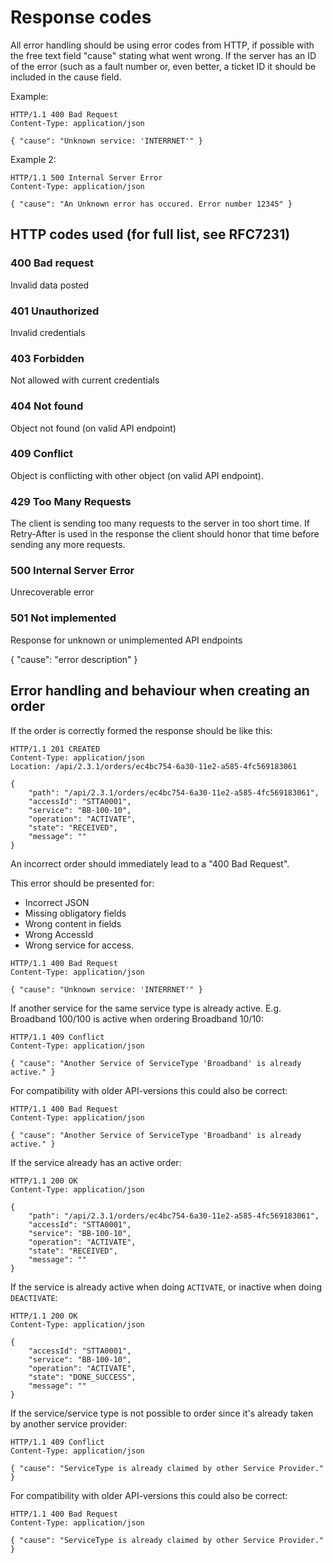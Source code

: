 #  Response codes

All error handling should be using error codes from HTTP, if possible with the free text field "cause" stating what went wrong. If the server has an ID of the error (such as a fault number or, even better, a ticket ID it should be included in the cause field.

Example:
```http
HTTP/1.1 400 Bad Request
Content-Type: application/json

{ "cause": "Unknown service: 'INTERRNET'" }
```
Example 2:
```http
HTTP/1.1 500 Internal Server Error
Content-Type: application/json

{ "cause": "An Unknown error has occured. Error number 12345" }
```
## HTTP codes used (for full list, see RFC7231)

### 400 Bad request
Invalid data posted

### 401 Unauthorized
Invalid credentials

### 403 Forbidden
Not allowed with current credentials

### 404 Not found
Object not found (on valid API endpoint)

### 409 Conflict
Object is conflicting with other object (on valid API endpoint). 

### 429 Too Many Requests
The client is sending too many requests to the server in too short time. If Retry-After is used in the response the client should honor that time before sending any more requests. 

### 500 Internal Server Error
Unrecoverable error

### 501 Not implemented

Response for unknown or unimplemented API endpoints


{ "cause": "error description" }

## Error handling and behaviour when creating an order

If the order is correctly formed the response should be like this:

```http
HTTP/1.1 201 CREATED
Content-Type: application/json
Location: /api/2.3.1/orders/ec4bc754-6a30-11e2-a585-4fc569183061

{
    "path": "/api/2.3.1/orders/ec4bc754-6a30-11e2-a585-4fc569183061",
    "accessId": "STTA0001",
    "service": "BB-100-10",
    "operation": "ACTIVATE",
    "state": "RECEIVED",
    "message": ""
}
```

An incorrect order should immediately lead to a "400 Bad Request".

This error should be presented for:
* Incorrect JSON
* Missing obligatory fields
* Wrong content in fields
* Wrong AccessId
* Wrong service for access.

```http
HTTP/1.1 400 Bad Request
Content-Type: application/json

{ "cause": "Unknown service: 'INTERRNET'" }
```

If another service for the same service type is already active.
E.g. Broadband 100/100 is active when ordering Broadband 10/10:
```http
HTTP/1.1 409 Conflict
Content-Type: application/json

{ "cause": "Another Service of ServiceType 'Broadband' is already active." }
```
For compatibility with older API-versions this could also be correct:
```http
HTTP/1.1 400 Bad Request
Content-Type: application/json

{ "cause": "Another Service of ServiceType 'Broadband' is already active." }
```

If the service already has an active order:

```http
HTTP/1.1 200 OK
Content-Type: application/json

{
    "path": "/api/2.3.1/orders/ec4bc754-6a30-11e2-a585-4fc569183061",
    "accessId": "STTA0001",
    "service": "BB-100-10",
    "operation": "ACTIVATE",
    "state": "RECEIVED",
    "message": ""
}
```

If the service is already active when doing `ACTIVATE`, or inactive when doing `DEACTIVATE`:

```http
HTTP/1.1 200 OK
Content-Type: application/json

{
    "accessId": "STTA0001",
    "service": "BB-100-10",
    "operation": "ACTIVATE",
    "state": "DONE_SUCCESS",
    "message": ""
}
```

If the service/service type is not possible to order since it's already taken by another service provider:

```http
HTTP/1.1 409 Conflict
Content-Type: application/json

{ "cause": "ServiceType is already claimed by other Service Provider." }
```
For compatibility with older API-versions this could also be correct:
```http
HTTP/1.1 400 Bad Request
Content-Type: application/json

{ "cause": "ServiceType is already claimed by other Service Provider." }
```



